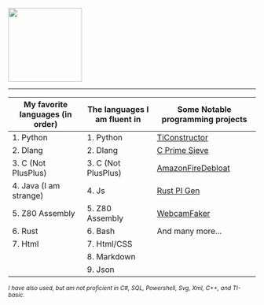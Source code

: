 <img
  height="150"
  src="https://github-readme-stats.vercel.app/api?username=HeronErin&count_private=true&show_icons=true&custom_title=HeronErin'%20Github%20Status&hide=issues&theme=vision-friendly-dark"
/>


---------

|    My favorite languages (in order)  | The languages I am fluent in |            Some Notable programming projects                    |
|--------------------------------------|------------------------------|-----------------------------------------------------------------|
| 1. Python                            | 1. Python                    |<a href="//github.com/HeronErin/TiConstructor">TiConstructor</a> |
| 2. Dlang                             | 2. Dlang                     |<a href="//github.com/HeronErin/C-prime-sieve">C Prime Sieve</a> |
| 3. C  (Not PlusPlus)                 | 3. C  (Not PlusPlus)         |<a href="//github.com/HeronErin/AmazonFireDebloat">AmazonFireDebloat</a> |
| 4. Java (I am strange)               | 4. Js                        |<a href="//github.com/HeronErin/quick-pi-gen">Rust PI Gen</a>    |
| 5. Z80 Assembly                      | 5. Z80 Assembly              |<a href="//github.com/HeronErin/webcamfaker">WebcamFaker</a>     |
| 6. Rust                              | 6. Bash                      |And many more...                                                 |
| 7. Html                              | 7. Html/CSS                  |
|                                      | 8. Markdown                  |
|                                      | 9. Json                      |

<sup><i>
I have also used, but am not proficient in C#, SQL, Powershell, Svg, Xml, C++, and TI-basic.
</i></sup>

